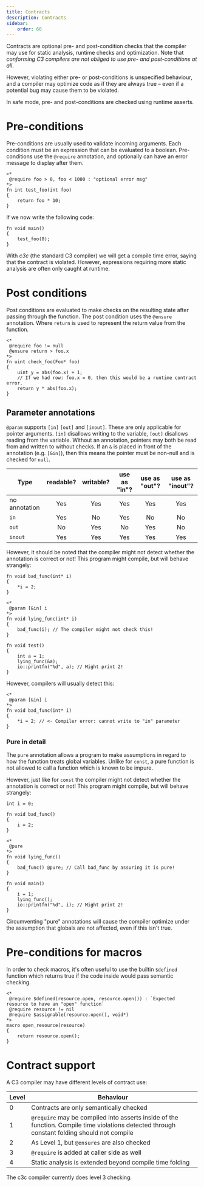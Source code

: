 ```yaml
---
title: Contracts
description: Contracts
sidebar:
    order: 68
---
```


Contracts are optional pre- and post-condition checks that the compiler may 
use for static analysis, runtime checks and optimization. Note that 
_conforming C3 compilers are not obliged to use pre- and post-conditions at all_. 

However, violating either pre- or post-conditions is unspecified behaviour, 
and a compiler may optimize code as if they are always true – even if 
a potential bug may cause them to be violated.

In safe mode, pre- and post-conditions are checked using runtime asserts.

# Pre-conditions

Pre-conditions are usually used to validate incoming arguments.
Each condition must be an expression that can be evaluated to a boolean.
Pre-conditions use the `@require` annotation, and optionally can have an
error message to display after them.

```c3
<*
 @require foo > 0, foo < 1000 : "optional error msg"
*>
fn int test_foo(int foo)
{
    return foo * 10;
}
```

If we now write the following code:

```c3
fn void main()
{
    test_foo(0);
}
```

With *c3c* (the standard C3 compiler) we will get a compile time error, saying
that the contract is violated. However, expressions requiring more static analysis
are often only caught at runtime.

# Post conditions

Post conditions are evaluated to make checks on the resulting state after passing through the function.
The post condition uses the `@ensure` annotation. Where `return` is used to represent the return value from the function.

```c3
<*
 @require foo != null
 @ensure return > foo.x
*>
fn uint check_foo(Foo* foo)
{
    uint y = abs(foo.x) + 1;
    // If we had row: foo.x = 0, then this would be a runtime contract error.
    return y * abs(foo.x);
}
```

## Parameter annotations

`@param` supports `[in]` `[out]` and `[inout]`. These are only applicable
for pointer arguments. `[in]` disallows writing to the variable,
`[out]` disallows reading from the variable. Without an annotation,
pointers may both be read from and written to without checks. If an `&` is placed
in front of the annotation (e.g. `[&in]`), then this means the pointer must be non-null
and is checked for `null`.

| Type          | readable? | writable? | use as "in"? | use as "out"? | use as "inout"? |
|---------------|:---------:|:---------:|:------------:|:-------------:|:---------------:|
| no annotation |    Yes    |    Yes    |     Yes      |      Yes      |       Yes       |
| `in`          |    Yes    |    No     |     Yes      |      No       |        No       |
| `out`         |    No     |    Yes    |      No      |      Yes      |        No       |
| `inout`       |    Yes    |    Yes    |     Yes      |      Yes      |       Yes       |

However, it should be noted that the compiler might not detect whether the annotation is correct or not! This program might compile, but will behave strangely:

```c3
fn void bad_func(int* i)
{
    *i = 2;
}

<*
 @param [&in] i
*>
fn void lying_func(int* i)
{
    bad_func(i); // The compiler might not check this!
}

fn void test()
{
    int a = 1;
    lying_func(&a);
    io::printfn("%d", a); // Might print 2!
}
```

However, compilers will usually detect this:

```c3
<*
 @param [&in] i
*>
fn void bad_func(int* i)
{
    *i = 2; // <- Compiler error: cannot write to "in" parameter
}
```

### Pure in detail

The `pure` annotation allows a program to make assumptions in regard to how the function treats global variables.
Unlike for `const`, a pure function is not allowed to call a function which is known to be impure.

However, just like for `const` the compiler might not detect whether the annotation
is correct or not! This program might compile, but will behave strangely:

```c3
int i = 0;

fn void bad_func()
{
    i = 2;
}

<*
 @pure
*>
fn void lying_func()
{
    bad_func() @pure; // Call bad_func by assuring it is pure!
}

fn void main()
{
    i = 1;
    lying_func();
    io::printfn("%d", i); // Might print 2!
}
```

Circumventing "pure" annotations will cause the compiler optimize under the assumption
that globals are not affected, even if this isn't true.


# Pre-conditions for macros

In order to check macros, it's often useful to use the builtin `$defined`
function which returns true if the code inside would pass semantic checking.


```c3
<*
 @require $defined(resource.open, resource.open()) : `Expected resource to have an "open" function`
 @require resource != nil
 @require $assignable(resource.open(), void*)
*>
macro open_resource(resource)
{
    return resource.open();
}
```

# Contract support

A C3 compiler may have different levels of contract use:

| Level | Behaviour                                                                                                                                    |
|-------|----------------------------------------------------------------------------------------------------------------------------------------------|
| 0     | Contracts are only semantically checked                                                                                                      |
| 1     | `@require` may be compiled into asserts inside of the function. Compile time violations detected through constant folding should not compile |
| 2     | As Level 1, but `@ensures` are also checked                                                                                                  |
| 3     | `@require` is added at caller side as well                                                                                                   |
| 4     | Static analysis is extended beyond compile time folding |

The c3c compiler currently does level 3 checking.